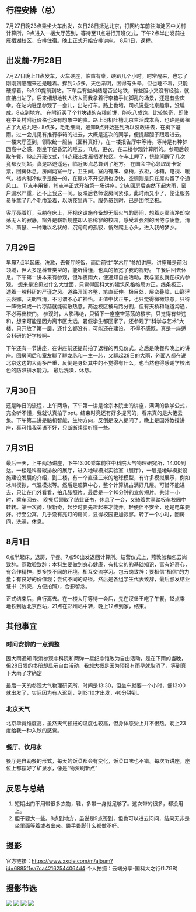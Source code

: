 <div style="display:none;" class="author">
{
    "title": "国科大暑期班-北京五日游",
    "date" : "2025-07-27",
    "weather" : "sunny",
    "description": "心情大概像是朝圣吧",
    "tag" : ["生活","旅行"]
}
</div>

## 行程安排（总）
7月27日晚23点乘坐火车出发，次日28日抵达北京，打网约车前往海淀区中关村计算所。9点进入一楼大厅签到，等待至11点进行开班仪式，下午2点半出发前往雁栖湖校区，安排住宿。晚上正式开始安排讲座。
8月1日，返程。

## 出发前-7月28日
7月27日晚上11点发车，火车硬座，临窗有桌，硬趴几个小时。时常醒来，也忘了刚刚到底醒来还是睡着。撑到5点多，天色渐明，困得有头晕，但也睡不着，只能硬撑着。6点20提前到站。下车后有些纠结是否坐地铁，有些胆小又没有经验，就直接出站了。后来细想地铁人挤人而我拿着行李箱手忙脚乱的场景，还是有些庆幸。在站内驻足参观了一会儿，出站打车。路上也堵，司机说些北京趣事，没睡成。8点到地方。
在附近买了个11块钱的杂粮煎饼，能吃八成饱，比较惊奇，即使在中关村附近价格也没有想象中的贵。路上司机吐槽北京生活成本高，也许是房租占了九成九吧~
8点多，毛毛细雨，通知9点开始签到所以没敢进去，在树下避雨。过一会儿见有推行李箱的进去，大概是这次的同学，便提起胆子跟着进去。
一楼大厅签到，领取统一服装（面料真好），在一楼报告厅中等待。等待是有种梦回高中之感，刚坐下便昏沉的睡去。11点，更衣，在二楼参观计算所的。参观后领取午餐，13点开班仪式，14点班出发雁栖湖校区。在车上睡了，恍惚间醒了几次竟都没到站，真是路途遥远，临近16点总算到了地方。
在国会中心领取房卡饭票，回房休息。房间两室一厅，卫生间，室内有床、桌椅，衣柜，冰箱，电视、暖气。楼内制冷似乎是统一的，在屋内不开空调也凉快，空调则是只在屋内留了个通风口。
17点半用餐，19点半正式开始第一场讲座，21点回房后突然下起大雨，窗户漏水严重，还不止我这一间。反映后老师说房间紧张。此时雨又小了，便让服务员多拿了几个毛巾垫着，以防夜里再下。服务员到时，已是困倦至极。

客厅亮着灯，我躺在床上，环视这设施齐备却无烟火气的房间，想着走廊洁净却空荡无人的寂静，窗外是崭新规整却人影稀寥的校园，感受着强烈的困倦与疲惫，清冷、萧瑟、一种难以名状的、沉甸甸的孤寂，悄然爬上心头，进入我的梦乡。

## 7月29日
早晨7点半起床，洗漱，去餐厅吃饭，而后前往“学术厅”参加讲座。讲座虽是前沿领域，但大多是科普类型的，能听得懂，也真的拓宽了我的视野。
午餐后回去休息。下午第一讲本来有参观，但昨夜雨大，便通知自由活动，我与室友就在校内参观。
想来是没见过什么大世面，只觉得国科大的建筑风格格局方正，线条板正，透着一股科研的严谨之风。道路开阔齐整，笔直延伸。极目处，层峦叠嶂，山巅浮云袅娜，天朗气清，不可谓不心旷神怡。正值中伏正午，也只觉得微微热意，只待一阵微风或一片凉荫就能驱散热意。两边校区被马路分割，但有天桥和隧道沟通，不必再出校门。
参观时，人影稀绝，只留下一座座空荡荡的楼宇，只觉得有些违和，想来可能是因为离市区太远，暑假学生都回家了。还参观了“科学与艺术”大楼，只开放了第一层，还什么都没有，可能还在建设。
不得不感慨，真是一座适合科研的好学校啊~

下午还有一节讲座，在讲座前还提前拍了返程的再见仪式。之后是晚餐和晚上的讲座。回房间后和室友聊了聊龙芯和一生一芯，又聊起28日的大雨，外面人都在说北京这边的大雨多严重，反倒是身处其中的不觉得有什么，也当然也得感谢学校出色的防洪排水能力。
最后洗澡，休息。

## 7月30日
还是昨日的流程，上午两场，下午第一讲是徐宗本院士的讲座，满满的数学公式，完全听不懂，我就认真拍了ppt。结束时竟还有好多提问的，看来真的是大佬云集。下午第二讲是脑机智能，生物方向，反倒是没人提问了。晚上是国外教授讲座，真可惜我英语不好，只断断续续听懂一些。

## 7月31日
最后一天，上午两场讲座，下午13:00乘车前往中科院大气物理研究所，14:00到达。一楼是科普碳排放的展厅，进入地球模拟实验室（展厅），一层是地球模拟设施建设发展的介绍，到二楼，有一个直径三米的地球模型，有许多模拟展示，例如冰川模拟，气温模拟等。然后是超算中心，整个计算机占满好几层。可惜不能进去，只让在门外看看，拍几张照片。最后是一个10分钟的宣传短片。共计一小时，乘车回去。
晚餐后领取了结业证书，休息了一会，又骑着共享踏板车校园中转转。第一次骑，很新奇，起步时要先蹬起来才能开。轻便但不安全，还是电车要好。行至公寓，几乎没有亮灯的房间，显得校园更加寂寥。转了一个小时，回房间，洗澡，休息。


## 8月1日
6点半起床，退房，早餐。7点50出发返回计算所。结营仪式上，燕敦验和包云岗致辞。燕敦验致辞：本科生要做到身心健康，有扎实的的基础知识，富有好奇心，有合作精神，要多换不同的环境，相互交流学习。包云岗致辞：要相信“相信”的力量；有良好的价值观；尝试不同的路径。然后是各组学生代表致辞，最后颁发结业证书（外壳，方便拍照），合影留念。

正式结束后，自行离去。在一楼大厅等待一会后，先在汉堡王吃了午餐，13点乘地铁到达北京西站，21点在郑州站中转，晚上12点到家，结束。




## 其他事宜
### 时间安排的一点调整
因大雨通知 取消参观中科院和两弹一星纪念馆改为自由活动，是在下雨的当晚，但28日发的书册却显示自由活动，我想大概是因为预报有雨早就取消了，等到真下大雨了才确定

最后一天的参观大气物理研究所，时间是13:30，但坐车就要一个小时，便13:00就出发了，实际因为有人迟到，到13:10才出发，40分钟到。

### 北京天气
北京毕竟维度高，虽然天气预报的温度也较高，但身体感受上并不很热。晚上23度给我一种入秋的感觉。

### 餐厅、饮用水
餐厅是自助餐的形式，每天的饭菜都会有变化，饭菜口味也不错。每次听讲座，座位上都摆好了矿泉水，像是“物资刷新点”


## 反思与总结
1. 短期出门不用带很多衣物，鞋，多带一身就足够了。这次带的很多，都没用上。
2. 胆子要大一些。8点到地方，虽说是9点签到，但也可以进去问问，结果无非是坐里面等着或者出来。畏手畏脚什么都做不好。


## 摄影
官方链接：https://www.xxpie.com/m/album?id=6885f1ea7ca42162544064d4
个人拍摄：<files file-id="3">云端分享-国科大之行</files>(1.7GB)

## 摄影节选

![](https://sns-na-i8.xhscdn.com/spectrum/1040g0k031km3our448005pgi0nb1om97q2ro2jg)
![](https://sns-na-i8.xhscdn.com/spectrum/1040g0k031km3our4480g5pgi0nb1om97js6j53o)
![](https://sns-na-i8.xhscdn.com/spectrum/1040g34o31km3pm9nig205pgi0nb1om97atm3bng)
![](https://sns-na-i8.xhscdn.com/spectrum/1040g34o31km3pm9nig2g5pgi0nb1om97skc0qpg)

